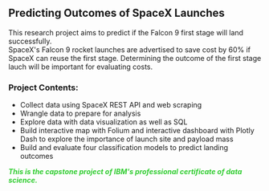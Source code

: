 ## Predicting Outcomes of SpaceX Launches  

This research project aims to predict if the Falcon 9 first stage will land successfully.   
SpaceX's Falcon 9 rocket launches are advertised to save cost by 60% if SpaceX can reuse the first stage. Determining the outcome of the first stage lauch will be important for evaluating costs. 


### Project Contents:  
 *  Collect data using SpaceX REST API and web scraping  
 *  Wrangle data to prepare for analysis
 *  Explore data with data visualization as well as SQL
 *   Build interactive map with Folium and interactive dashboard with Plotly Dash to explore the importance of launch site and payload mass
 *   Build and evaluate four classification models to predict landing outcomes  


   
***<span style="color:limegreen;">This is the capstone project of IBM's professional certificate of data science.***</span>
